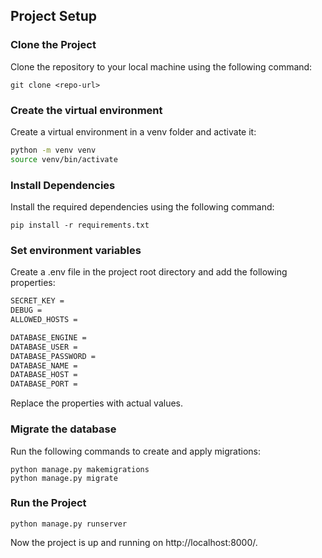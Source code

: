 ## Project Setup

### Clone the Project
Clone the repository to your local machine using the following command:

```commandline
git clone <repo-url>
```

### Create the virtual environment
Create a virtual environment in a venv folder and activate it:
```bash
python -m venv venv
source venv/bin/activate
```
### Install Dependencies
Install the required dependencies using the following command:
```commandline
pip install -r requirements.txt
```

### Set environment variables
Create a .env file in the project root directory and add the following properties:
```markdown
SECRET_KEY =
DEBUG =
ALLOWED_HOSTS =

DATABASE_ENGINE =
DATABASE_USER =
DATABASE_PASSWORD =
DATABASE_NAME =
DATABASE_HOST =
DATABASE_PORT =
```
Replace the properties with actual values.

### Migrate the database
Run the following commands to create and apply migrations:
```commandline
python manage.py makemigrations
python manage.py migrate
```

### Run the Project
```commandline
python manage.py runserver
```

Now the project is up and running on http://localhost:8000/.
